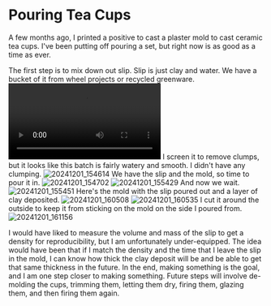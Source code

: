 # Pouring Tea Cups
A few months ago, I printed a positive to cast a plaster mold to cast ceramic tea cups. I've been putting off pouring a set, but right now is as good as a time as ever.

The first step is to mix down out slip. Slip is just clay and water. We have a bucket of it from wheel projects or recycled greenware.
![20241201_154033](20241201_154033.mp4)
I screen it to remove clumps, but it looks like this batch is fairly watery and smooth. I didn't have any clumping.
![20241201_154614](20241201_154614.jpg)
We have the slip and the mold, so time to pour it in.
![20241201_154702](20241201_154702.jpg)
![20241201_155429](20241201_155430.jpg)
And now we wait.
![20241201_155451](20241201_155451.jpg)
Here's the mold with the slip poured out and a layer of clay deposited.
![20241201_160508](20241201_160508.jpg)
![20241201_160535](20241201_160535.jpg)
I cut it around the outside to keep it from sticking on the mold on the side I poured from.
![20241201_161156](20241201_161156.jpg)

I would have liked to measure the volume and mass of the slip to get a density for reproducibility, but I am unfortunately under-equipped. The idea would have been that if I match the density and the time that I leave the slip in the mold, I can know how thick the clay deposit will be and be able to get that same thickness in the future. In the end, making something is the goal, and I am one step closer to making something. Future steps will involve de-molding the cups, trimming them, letting them dry, firing them, glazing them, and then firing them again.